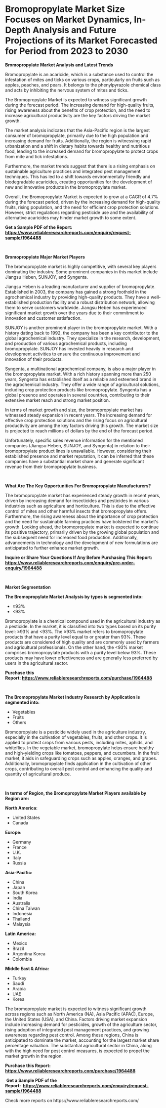 <p><h1>Bromopropylate Market Size Focuses on Market Dynamics, In-Depth Analysis and Future Projections of its Market Forecasted for Period from 2023 to 2030</h1></p><p><strong>Bromopropylate Market Analysis and Latest Trends</strong></p>
<p><p>Bromopropylate is an acaricide, which is a substance used to control the infestation of mites and ticks on various crops, particularly on fruits such as apples, peaches, and pears. It belongs to the phenylpyrazole chemical class and acts by inhibiting the nervous system of mites and ticks.</p><p>The Bromopropylate Market is expected to witness significant growth during the forecast period. The increasing demand for high-quality fruits, rising awareness about the benefits of crop protection, and the need to increase agricultural productivity are the key factors driving the market growth.</p><p>The market analysis indicates that the Asia-Pacific region is the largest consumer of bromopropylate, primarily due to the high population and increasing demand for fruits. Additionally, the region is witnessing rapid urbanization and a shift in dietary habits towards healthy and nutritious food, leading to the increased demand for bromopropylate to protect crops from mite and tick infestations.</p><p>Furthermore, the market trends suggest that there is a rising emphasis on sustainable agriculture practices and integrated pest management techniques. This has led to a shift towards environmentally friendly and biodegradable acaricides, creating opportunities for the development of new and innovative products in the bromopropylate market.</p><p>Overall, the Bromopropylate Market is expected to grow at a CAGR of 4.7% during the forecast period, driven by the increasing demand for high-quality fruits, rising population, and the need for efficient crop protection solutions. However, strict regulations regarding pesticide use and the availability of alternative acaricides may hinder market growth to some extent.</p></p>
<p><strong>Get a Sample PDF of the Report:&nbsp; <a href="https://www.reliableresearchreports.com/enquiry/request-sample/1964488">https://www.reliableresearchreports.com/enquiry/request-sample/1964488</a></strong></p>
<p>&nbsp;</p>
<p><strong>Bromopropylate Major Market Players</strong></p>
<p><p>The bromopropylate market is highly competitive, with several key players dominating the industry. Some prominent companies in this market include Jiangsu Heben, SUNJOY, and Syngenta.</p><p>Jiangsu Heben is a leading manufacturer and supplier of bromopropylate. Established in 2003, the company has gained a strong foothold in the agrochemical industry by providing high-quality products. They have a well-established production facility and a robust distribution network, allowing them to serve customers worldwide. Jiangsu Heben has experienced significant market growth over the years due to their commitment to innovation and customer satisfaction.</p><p>SUNJOY is another prominent player in the bromopropylate market. With a history dating back to 1992, the company has been a key contributor to the global agrochemical industry. They specialize in the research, development, and production of various agrochemical products, including bromopropylate. SUNJOY has invested heavily in research and development activities to ensure the continuous improvement and innovation of their products.</p><p>Syngenta, a multinational agrochemical company, is also a major player in the bromopropylate market. With a rich history spanning more than 250 years, Syngenta has established itself as a reliable and esteemed brand in the agrochemical industry. They offer a wide range of agricultural solutions, including crop protection products like bromopropylate. Syngenta has a global presence and operates in several countries, contributing to their extensive market reach and strong market position.</p><p>In terms of market growth and size, the bromopropylate market has witnessed steady expansion in recent years. The increasing demand for effective crop protection solutions and the rising focus on agricultural productivity are among the key factors driving this growth. The market size is projected to reach millions of dollars by the end of the forecast period.</p><p>Unfortunately, specific sales revenue information for the mentioned companies (Jiangsu Heben, SUNJOY, and Syngenta) in relation to their bromopropylate product lines is unavailable. However, considering their established presence and market reputation, it can be inferred that these companies have a substantial market share and generate significant revenue from their bromopropylate business.</p></p>
<p>&nbsp;</p>
<p><strong>What Are The Key Opportunities For Bromopropylate Manufacturers?</strong></p>
<p><p>The bromopropylate market has experienced steady growth in recent years, driven by increasing demand for insecticides and pesticides in various industries such as agriculture and horticulture. This is due to the effective control of mites and other harmful insects that bromopropylate offers. Furthermore, the rising awareness about the importance of crop protection and the need for sustainable farming practices have bolstered the market's growth. Looking ahead, the bromopropylate market is expected to continue its positive trajectory, primarily driven by the growing global population and the subsequent need for increased food production. Additionally, advancements in technology and the development of new formulations are anticipated to further enhance market growth.</p></p>
<p><strong>Inquire or Share Your Questions If Any Before Purchasing This Report: <a href="https://www.reliableresearchreports.com/enquiry/pre-order-enquiry/1964488">https://www.reliableresearchreports.com/enquiry/pre-order-enquiry/1964488</a></strong></p>
<p>&nbsp;</p>
<p><strong>Market Segmentation</strong></p>
<p><strong>The Bromopropylate Market Analysis by types is segmented into:</strong></p>
<p><ul><li>≥93%</li><li><93%</li></ul></p>
<p><p>Bromopropylate is a chemical compound used in the agricultural industry as a pesticide. In the market, it is classified into two types based on its purity level: ≥93% and <93%. The ≥93% market refers to bromopropylate products that have a purity level equal to or greater than 93%. These products are considered of high quality and are commonly used by farmers and agricultural professionals. On the other hand, the <93% market comprises bromopropylate products with a purity level below 93%. These products may have lower effectiveness and are generally less preferred by users in the agricultural sector.</p></p>
<p><strong>Purchase this Report:&nbsp;<a href="https://www.reliableresearchreports.com/purchase/1964488">https://www.reliableresearchreports.com/purchase/1964488</a></strong></p>
<p>&nbsp;</p>
<p><strong>The Bromopropylate Market Industry Research by Application is segmented into:</strong></p>
<p><ul><li>Vegetables</li><li>Fruits</li><li>Others</li></ul></p>
<p><p>Bromopropylate is a pesticide widely used in the agriculture industry, especially in the cultivation of vegetables, fruits, and other crops. It is applied to protect crops from various pests, including mites, aphids, and whiteflies. In the vegetable market, bromopropylate helps ensure healthy and high-yielding crops like tomatoes, peppers, and cucumbers. In the fruit market, it aids in safeguarding crops such as apples, oranges, and grapes. Additionally, bromopropylate finds application in the cultivation of other crops, contributing to overall pest control and enhancing the quality and quantity of agricultural produce.</p></p>
<p>&nbsp;</p>
<p><strong>In terms of Region, the Bromopropylate Market Players available by Region are:</strong></p>
<p>
    <p> <strong> North America: </strong>
        <ul>
            <li>United States</li>
            <li>Canada</li>
        </ul>
        </p> 
    <p> <strong> Europe: </strong>
        <ul>
            <li>Germany</li>
            <li>France</li>
            <li>U.K.</li>
            <li>Italy</li>
            <li>Russia</li>
        </ul>
        </p> 
    <p> <strong> Asia-Pacific: </strong>
        <ul>
            <li>China</li>
            <li>Japan</li>
            <li>South Korea</li>
            <li>India</li>
            <li>Australia</li>
            <li>China Taiwan</li>
            <li>Indonesia</li>
            <li>Thailand</li>
            <li>Malaysia</li>
        </ul>
        </p> 
    <p> <strong> Latin America: </strong>
        <ul>
            <li>Mexico</li>
            <li>Brazil</li>
            <li>Argentina Korea</li>
            <li>Colombia</li>
        </ul>
        </p> 
    <p> <strong> Middle East & Africa: </strong>
        <ul>
            <li>Turkey</li>
            <li>Saudi</li>
            <li>Arabia</li>
            <li>UAE</li>
            <li>Korea</li>
        </ul>
    </p>
    </p>
<p><p>The bromopropylate market is expected to witness significant growth across regions such as North America (NA), Asia Pacific (APAC), Europe, the United States (USA), and China. Factors driving market expansion include increasing demand for pesticides, growth of the agriculture sector, rising adoption of integrated pest management practices, and growing awareness regarding pest control. Among these regions, China is anticipated to dominate the market, accounting for the largest market share percentage valuation. The substantial agricultural sector in China, along with the high need for pest control measures, is expected to propel the market growth in the region.</p></p>
<p><strong>Purchase this Report: <a href="https://www.reliableresearchreports.com/purchase/1964488">https://www.reliableresearchreports.com/purchase/1964488</a></strong></p>
<p>&nbsp;<strong>Get a Sample PDF of the Report:&nbsp;&nbsp;<a href="https://www.reliableresearchreports.com/enquiry/request-sample/1964488">https://www.reliableresearchreports.com/enquiry/request-sample/1964488</a></strong></p>
<p><strong></strong></p>
<p>Check more reports on https://www.reliableresearchreports.com/</p>